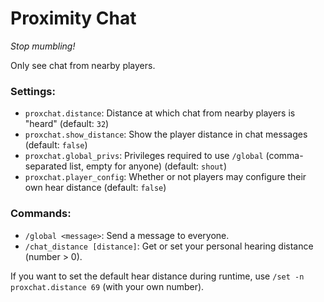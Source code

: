 # Proximity Chat
_Stop mumbling!_  

Only see chat from nearby players.

### Settings:
* `proxchat.distance`: Distance at which chat from nearby players is "heard" (default: `32`)
* `proxchat.show_distance`: Show the player distance in chat messages (default: `false`)
* `proxchat.global_privs`: Privileges required to use `/global` (comma-separated list, empty for anyone) (default: `shout`)
* `proxchat.player_config`: Whether or not players may configure their own hear distance (default: `false`)

### Commands:
* `/global <message>`: Send a message to everyone.
* `/chat_distance [distance]`: Get or set your personal hearing distance (number > 0).

If you want to set the default hear distance during runtime, use `/set -n proxchat.distance 69` (with your own number).  

